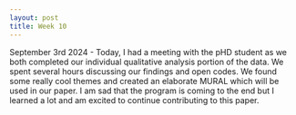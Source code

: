 ```yaml
---
layout: post
title: Week 10
---
```


September 3rd 2024 - Today, I had a meeting with the pHD student as we both completed our individual qualitative analysis portion of the data. We spent several hours discussing our findings and open codes. We found some really cool themes and created an elaborate MURAL which will be used in our paper. I am sad that the program is coming to the end but I learned a lot and am excited to continue contributing to this paper. 
